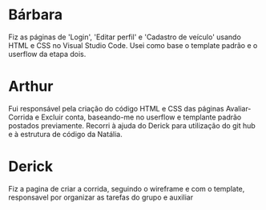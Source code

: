 # Bárbara
Fiz as páginas de 'Login', 'Editar perfil' e 'Cadastro de veículo' usando HTML e CSS no Visual Studio Code. Usei como base o template padrão e o userflow da etapa dois.

# Arthur
Fui responsável pela criação do código HTML e CSS das páginas Avaliar-Corrida e Excluir conta, baseando-me no userflow e templante padrão postados previamente. Recorri à ajuda do Derick para utilização do git hub e à estrutura de código da Natália.

# Derick
Fiz a pagina de criar a corrida, seguindo o wireframe e com o template, responsavel por organizar as tarefas do grupo e auxiliar
